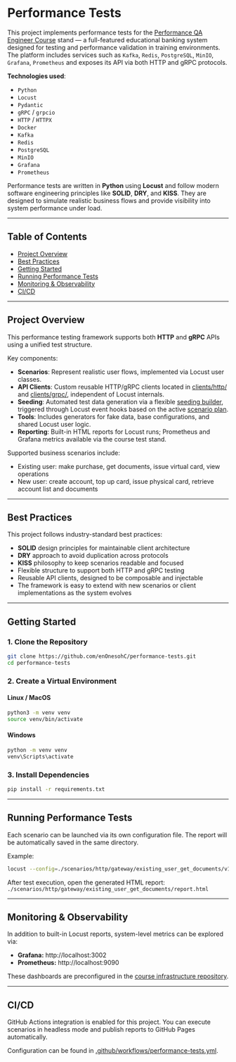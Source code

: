 # Performance Tests

This project implements performance tests for
the [Performance QA Engineer Course](https://github.com/Nikita-Filonov/performance-qa-engineer-course) stand — a
full-featured educational banking system designed for testing and performance validation in training environments. The
platform includes services such as `Kafka`, `Redis`, `PostgreSQL`, `MinIO`, `Grafana`, `Prometheus` and exposes its API
via both HTTP and gRPC protocols.

**Technologies used**:

- `Python`
- `Locust`
- `Pydantic`
- `gRPC` / `grpcio`
- `HTTP` / `HTTPX`
- `Docker`
- `Kafka`
- `Redis`
- `PostgreSQL`
- `MinIO`
- `Grafana`
- `Prometheus`

Performance tests are written in **Python** using **Locust** and follow modern software engineering principles like
**SOLID**, **DRY**, and **KISS**. They are designed to simulate realistic business flows and provide visibility into
system performance under load.


---

## Table of Contents

- [Project Overview](#project-overview)
- [Best Practices](#best-practices)
- [Getting Started](#getting-started)
- [Running Performance Tests](#running-performance-tests)
- [Monitoring & Observability](#monitoring--observability)
- [CI/CD](#cicd)

---

## Project Overview

This performance testing framework supports both **HTTP** and **gRPC** APIs using a unified test structure.

Key components:

- **Scenarios**: Represent realistic user flows, implemented via Locust user classes.
- **API Clients**: Custom reusable HTTP/gRPC clients located in [clients/http/](./clients/http)
  and [clients/grpc/](./clients/grpc), independent of Locust internals.
- **Seeding**: Automated test data generation via a flexible [seeding builder](./seeds/builder.py), triggered through
  Locust event hooks based on the active [scenario plan](./seeds/schema/plan.py).
- **Tools**: Includes generators for fake data, base configurations, and shared Locust user logic.
- **Reporting**: Built-in HTML reports for Locust runs; Prometheus and Grafana metrics available via the course test
  stand.

Supported business scenarios include:

- Existing user: make purchase, get documents, issue virtual card, view operations
- New user: create account, top up card, issue physical card, retrieve account list and documents

---

## Best Practices

This project follows industry-standard best practices:

- **SOLID** design principles for maintainable client architecture
- **DRY** approach to avoid duplication across protocols
- **KISS** philosophy to keep scenarios readable and focused
- Flexible structure to support both HTTP and gRPC testing
- Reusable API clients, designed to be composable and injectable
- The framework is easy to extend with new scenarios or client implementations as the system evolves

---

## Getting Started

### 1. Clone the Repository

```bash
git clone https://github.com/enOnesohC/performance-tests.git
cd performance-tests
```

### 2. Create a Virtual Environment

#### Linux / MacOS

```bash
python3 -m venv venv
source venv/bin/activate
```

#### Windows

```bash
python -m venv venv
venv\Scripts\activate
```

### 3. Install Dependencies

```bash
pip install -r requirements.txt
```

---

## Running Performance Tests

Each scenario can be launched via its own configuration file. The report will be automatically saved in the same
directory.

Example:

```bash
locust --config=./scenarios/http/gateway/existing_user_get_documents/v1.0.conf
```

After test execution, open the generated HTML report: `./scenarios/http/gateway/existing_user_get_documents/report.html`

---

## Monitoring & Observability

In addition to built-in Locust reports, system-level metrics can be explored via:

- **Grafana:** http://localhost:3002
- **Prometheus:** http://localhost:9090

These dashboards are preconfigured in
the [course infrastructure repository](https://github.com/Nikita-Filonov/performance-qa-engineer-course).

---

## CI/CD

GitHub Actions integration is enabled for this project. You can execute scenarios in headless mode and publish reports
to GitHub Pages automatically.

Configuration can be found in [.github/workflows/performance-tests.yml](./.github/workflows/performance-tests.yml).
